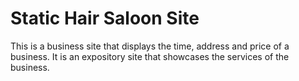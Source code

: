 # Static Hair Saloon Site


This is a business site that displays the time, address and price of a business.
It is an expository site that showcases the services of the business.